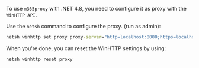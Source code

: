 To use `m365proxy` with .NET 4.8, you need to configure it as proxy with the `WinHTTP API`.

Use the `netsh` command to configure the proxy. (run as admin):

```cmd
netsh winhttp set proxy proxy-server="http=localhost:8000;https=localhost:8000"
```

When you're done, you can reset the WinHTTP settings by using:

```cmd
netsh winhttp reset proxy
```